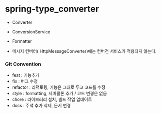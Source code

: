 # spring-type_converter



- Converter
- ConversionService
- Formatter

- 메시지 컨버터( HttpMessageConverter)에는 컨버전 서비스가 적용되지 않는다.



### Git Convention

- feat : 기능추가
- fix : 버그 수정
- refactor : 리팩토링, 기능은 그대로 두고 코드를 수정
- style : formatting, 세미콜론 추가 / 코드 변경은 없음
- chore : 라이브러리 설치, 빌드 작업 업데이트
- docs : 주석 추가 삭제, 문서 변경
